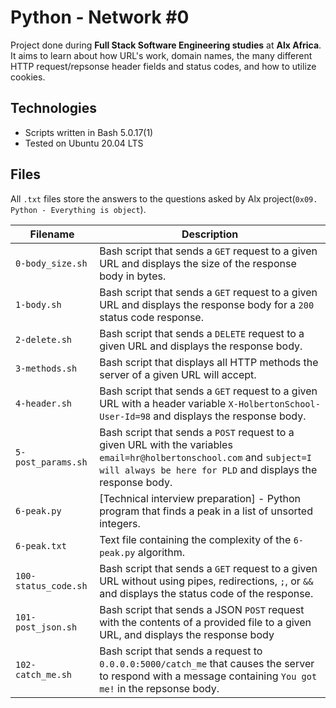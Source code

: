 # Python - Network #0

Project done during **Full Stack Software Engineering studies** at **Alx Africa**. It aims to learn about how URL's work, domain names, the many different HTTP request/repsonse header fields and status codes, and how to utilize cookies.

## Technologies
- Scripts written in Bash 5.0.17(1)
- Tested on Ubuntu 20.04 LTS

## Files

All `.txt` files store the answers to the questions asked by Alx project(`0x09. Python - Everything is object`).

| Filename | Description |
| -------- | ----------- |
`0-body_size.sh` |  Bash script that sends a `GET` request to a given URL and displays the size of the response body in bytes.
`1-body.sh` |  Bash script that sends a `GET` request to a given URL and displays the response body for a `200` status code response.
`2-delete.sh` | Bash script that sends a `DELETE` request to a given URL and displays the response body.
`3-methods.sh` | Bash script that displays all HTTP methods the server of a given URL will accept.
`4-header.sh` | Bash script that sends a `GET` request to a given URL with a header variable `X-HolbertonSchool-User-Id=98` and displays the response body.
`5-post_params.sh` | Bash script that sends a `POST` request to a given URL with the variables `email=hr@holbertonschool.com` and `subject=I will always be here for PLD` and displays the response body.
`6-peak.py` | [Technical interview preparation] - Python program that finds a peak in a list of unsorted integers.
`6-peak.txt` | Text file containing the complexity of the `6-peak.py` algorithm.
`100-status_code.sh` | Bash script that sends a `GET` request to a given URL without using pipes, redirections, `;`, or `&&` and displays the status code of the response.
`101-post_json.sh` | Bash script that sends a JSON `POST` request with the contents of a provided file to a given URL, and displays the response body
`102-catch_me.sh` | Bash script that sends a request to `0.0.0.0:5000/catch_me` that causes the server to respond with a message containing `You got me!` in the repsonse body.
